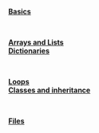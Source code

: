 **[Basics](https://github.com/Sara-Tucker/cplusplus-notes/blob/master/basics.md)**

<br>

**[Arrays and Lists](https://github.com/Sara-Tucker/cplusplus-notes/blob/master/arrays-and-lists.md)**  
**[Dictionaries](https://github.com/Sara-Tucker/cplusplus-notes/blob/master/dictionary-hash-hashtable.md)**

<br>

**[Loops](https://github.com/Sara-Tucker/cplusplus-notes/blob/master/loops.md)**  
**[Classes and inheritance](https://github.com/Sara-Tucker/cplusplus-notes/blob/master/classes.md)**

<br>

**[Files](https://github.com/Sara-Tucker/cplusplus-notes/blob/master/files.md)**